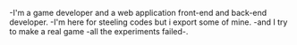 -I'm a game developer and a web application front-end and back-end developer.
-I'm here for steeling codes but i export some of mine.
-and I try to make a real game -all the experiments failed-.
